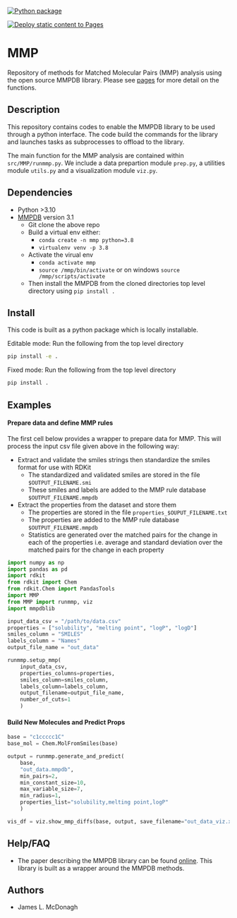 [![Python package](https://github.com/Redx-Pharma/mmp_os/actions/workflows/testing.yaml/badge.svg)](https://github.com/Redx-Pharma/mmp_os/actions/workflows/testing.yaml)

[![Deploy static content to Pages](https://github.com/Redx-Pharma/mmp_os/actions/workflows/static.yaml/badge.svg)](https://github.com/Redx-Pharma/mmp_os/actions/workflows/static.yaml)

# MMP
Repository of methods for Matched Molecular Pairs (MMP) analysis using the open source MMPDB library. Please see [pages](https://reimagined-couscous-wgo85em.pages.github.io/) for more detail on the functions.

## Description
This repository contains codes to enable the MMPDB library to be used through a python interface. The code build the commands for the library and launches tasks as subprocesses to offload to the library.

The main function for the MMP analysis are contained within `src/MMP/runmmp.py`. We include a data prepartion module `prep.py`, a utilities module `utils.py` and a visualization module `viz.py`.

## Dependencies
* Python >3.10
* [MMPDB](https://github.com/rdkit/mmpdb) version 3.1
    * Git clone the above repo
    * Build a virtual env either:
        * `conda create -n mmp python=3.8`
        * `virtualenv venv -p 3.8`
    * Activate the virual env
        * `conda activate mmp`
        * `source /mmp/bin/activate` or on windows `source /mmp/scripts/activate`
    * Then install the MMPDB from the cloned directories top level directory using `pip install .`

## Install

This code is built as a python package which is locally installable.

Editable mode: Run the following from the top level directory
```bash
pip install -e .
```

Fixed mode: Run the following from the top level directory
```bash
pip install .
```

## Examples

#### Prepare data and define MMP rules
The first cell below provides a wrapper to prepare data for MMP. This will process the input csv file given above in the following way:
* Extract and validate the smiles strings then standardize the smiles format for use with RDKit
    * The standardized and validated smiles are stored in the file `$OUTPUT_FILENAME.smi`
    * These smiles and labels are added to the MMP rule database `$OUTPUT_FILENAME.mmpdb`
* Extract the properties from the dataset and store them
    * The properties are stored in the file `properties_$OUPUT_FILENAME.txt`
    * The properties are added to the MMP rule database `$OUTPUT_FILENAME.mmpdb`
    * Statistics are generated over the matched pairs for the change in each of the properties i.e. average and standard deviation over the matched pairs for the change in each property

```python
import numpy as np
import pandas as pd
import rdkit
from rdkit import Chem
from rdkit.Chem import PandasTools
import MMP
from MMP import runmmp, viz
import mmpdblib

input_data_csv = "/path/to/data.csv"
properties = ["solubility", "melting point", "logP", "logD"]
smiles_column = "SMILES"
labels_column = "Names"
output_file_name = "out_data"

runmmp.setup_mmp(
    input_data_csv,
    properties_columns=properties,
    smiles_column=smiles_column,
    labels_column=labels_column,
    output_filename=output_file_name,
    number_of_cuts=1
    )
```

#### Build New Molecules and Predict Props

```python
base = "c1ccccc1C"
base_mol = Chem.MolFromSmiles(base)

output = runmmp.generate_and_predict(
    base,
    "out_data.mmpdb",
    min_pairs=2,
    min_constant_size=10,
    max_variable_size=7,
    min_radius=1,
    properties_list="solubility,melting point,logP"
    )

vis_df = viz.show_mmp_diffs(base, output, save_filename="out_data_viz.xlsx")
```


## Help/FAQ

* The paper describing the MMPDB library can be found [online](https://pubs.acs.org/doi/10.1021/acs.jcim.8b00173_). This library is built as a wrapper around the MMPDB methods.

## Authors

* James L. McDonagh
